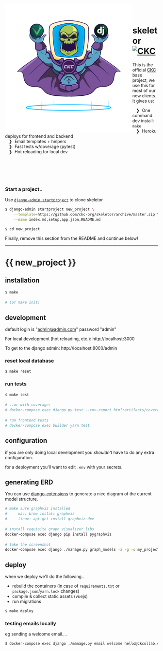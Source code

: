 <img src="docs/skeletor_full.png" alt="CKC" width="420" align="left">

&nbsp;<br>

# skeletor [<img src="https://ckcollab.com/assets/images/badges/badge.svg" alt="CKC" height="20">](https://ckcollab.com)

This is the official [CKC](https://ckcollab.com) base project, we use this
for most of our new clients. It gives us:

 &nbsp;&nbsp; ❯ &nbsp;One command dev install: `make`<br>
 &nbsp;&nbsp; ❯ &nbsp;Heroku deploys for frontend and backend<br>
 &nbsp;&nbsp; ❯ &nbsp;Email templates + helpers<br>
 &nbsp;&nbsp; ❯ &nbsp;Fast tests w/coverage (pytest)<br>
 &nbsp;&nbsp; ❯ &nbsp;Hot reloading for local dev<br>
 
 
&nbsp;<br>
&nbsp;<br>
&nbsp;<br>
&nbsp;<br>


### Start a project..

Use [`django-admin startproject`](https://docs.djangoproject.com/en/3.2/ref/django-admin/#startproject) to clone skeletor

```bash
$ django-admin startproject new_project \
    --template=https://github.com/ckc-org/skeletor/archive/master.zip \
    --name index.md,setup,app.json,README.md
```

```bash
$ cd new_project
```

Finally, remove this section from the README and continue below!

-----------------


# {{ new_project }}


## installation

```bash
$ make

# (or make init)
```

## development

default login is "admin@admin.com" password "admin"

For local development (hot reloading, etc.):
http://localhost:3000

To get to the django admin:
http://localhost:8000/admin

### reset local database

```bash
$ make reset
```

### run tests

```bash
$ make test

# ..or with coverage:
# docker-compose exec django py.test --cov-report html:artifacts/coverag

# run frontend tests
# docker-compose exec builder yarn test
```

## configuration

if you are only doing local development you _shouldn't_ have to do any extra configuration.

for a deployment you'll want to edit `.env` with your secrets.

## generating ERD

You can use [django-extensions](https://django-extensions.readthedocs.io/en/latest/graph_models.html)
to generate a nice diagram of the current model structure.

```bash
# make sure graphviz installed
#     mac: brew install graphviz
#     linux: apt-get install graphviz-dev

# install requisite graph visualizer libs
docker-compose exec django pip install pygraphviz

# take the screenshot
docker-compose exec django ./manage.py graph_models -a -g -o my_project_visualized.png
```

## deploy

when we deploy we'll do the following.. 
 * rebuild the containers (in case of `requirements.txt` or `package.json`/`yarn.lock` changes)
 * compile & collect static assets (vuejs)
 * run migrations

```bash
$ make deploy
```

### testing emails locally

eg sending a welcome email....

```bash
$ docker-compose exec django ./manage.py email welcome hello@ckcollab.com
```
